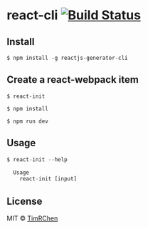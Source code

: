 # react-cli [![Build Status](https://travis-ci.org/TimRChen/react-cli.svg?branch=master)](https://travis-ci.org/TimRChen/react-cli)


## Install

```
$ npm install -g reactjs-generator-cli
```

## Create a react-webpack item
```
$ react-init

$ npm install

$ npm run dev
```

## Usage

```js
$ react-init --help

  Usage
    react-init [input]

```

## License

MIT © [TimRChen](https://github.com/TimRChen)